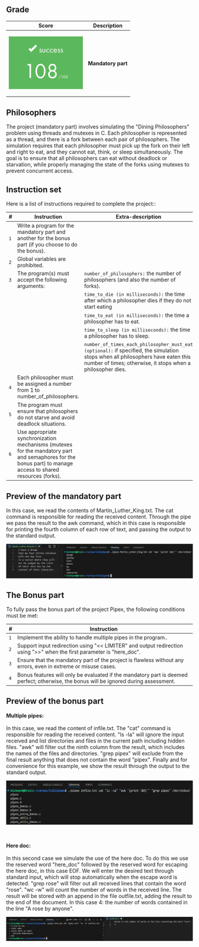 ## Grade

| **Score**           | **Description**     |
|-----------------------|---------------|
| <p align="center"><img width="200px" alt="170px" src="https://github.com/BishopVK/Cursus-42Madrid/blob/main/lvl3/philo/img/Score_108.png"></p> | **Mandatory part**   |


## Philosophers

The project (mandatory part) involves simulating the "Dining Philosophers" problem using threads and mutexes in C. Each philosopher is represented as a thread, and there is a fork between each pair of philosophers. The simulation requires that each philosopher must pick up the fork on their left and right to eat, and they cannot eat, think, or sleep simultaneously. The goal is to ensure that all philosophers can eat without deadlock or starvation, while properly managing the state of the forks using mutexes to prevent concurrent access.


## Instruction set

Here is a list of instructions required to complete the project::

| **#** | **Instruction** | **Extra-description** |
| ----- | --------------- | --------------------- |
|  `1`  | Write a program for the mandatory part and another for the bonus part (if you choose to do the bonus). |  |
|  `2`  | Global variables are prohibited. |  |
|  `3`  | The program(s) must accept the following arguments: | `number_of_philosophers:` the number of philosophers (and also the number of forks).                 |
|       |                                                     | `time_to_die (in milliseconds):` the time after which a philosopher dies if they do not start eating |
|       |                                                     | `time_to_eat (in milliseconds):` the time a philosopher has to eat. |
|       |                                                     | `time_to_sleep (in milliseconds):` the time a philosopher has to sleep. |
|       |                                                     | `number_of_times_each_philosopher_must_eat (optional):` if specified, the simulation stops when all philosophers have eaten this number of times; otherwise, it stops when a philosopher dies. |
|  `4`  | Each philosopher must be assigned a number from 1 to number_of_philosophers. |  |
|  `5`  | The program must ensure that philosophers do not starve and avoid deadlock situations. |  |
|  `6`  | Use appropriate synchronization mechanisms (mutexes for the mandatory part and semaphores for the bonus part) to manage access to shared resources (forks). |  |


## Preview of the mandatory part

In this case, we read the contents of Martin_Luther_King.txt. The cat command is responsible for reading the received content. Through the pipe we pass the result to the awk command, which in this case is responsible for printing the fourth column of each row of text, and passing the output to the standard output.

<p align="center">
<img src="https://github.com/BishopVK/Cursus-42Madrid/blob/main/lvl2/pipex/img/awk.png">
</p>


## The Bonus part

<p>To fully pass the bonus part of the project Pipex, the following conditions must be met:</p>

| **#** | **Instruction**                                                                                                                        |
| ----- | -------------------------------------------------------------------------------------------------------------------------------------- |
|  `1`  | Implement the ability to handle multiple pipes in the program..                                                                        |
|  `2`  | Support input redirection using "<< LIMITER" and output redirection using ">>" when the first parameter is "here_doc".                 |
|  `3`  | Ensure that the mandatory part of the project is flawless without any errors, even in extreme or misuse cases.                         |
|  `4`  | Bonus features will only be evaluated if the mandatory part is deemed perfect; otherwise, the bonus will be ignored during assessment. |


## Preview of the bonus part

**Multiple pipes:**
<br>
<br>
In this case, we read the content of infile.txt. The "cat" command is responsible for reading the received content. "ls -la" will ignore the input received and list directories and files in the current path including hidden files. "awk" will filter out the ninth column from the result, which includes the names of the files and directories. "grep pipex" will exclude from the final result anything that does not contain the word "pipex". Finally and for convenience for this example, we show the result through the output to the standard output.

<p align="center">
<img src="https://github.com/BishopVK/Cursus-42Madrid/blob/main/lvl2/pipex/img/bonus.png">
</p>
<br>


**Here doc:**
<br>
<br>
In this second case we simulate the use of the here doc.
To do this we use the reserved word "here_doc" followed by the reserved word for escaping the here doc, in this case EOF.
We will enter the desired text through standard input, which will stop automatically when the escape word is detected. "grep rose" will filter out all received lines that contain the word "rose". "wc -w" will count the number of words in the received line. The result will be stored with an append in the file outfile.txt, adding the result to the end of the document. In this case 4: the number of words contained in the line "A rose by anyone".

<p align="center">
<img src="https://github.com/BishopVK/Cursus-42Madrid/blob/main/lvl2/pipex/img/here_doc.png">
</p>